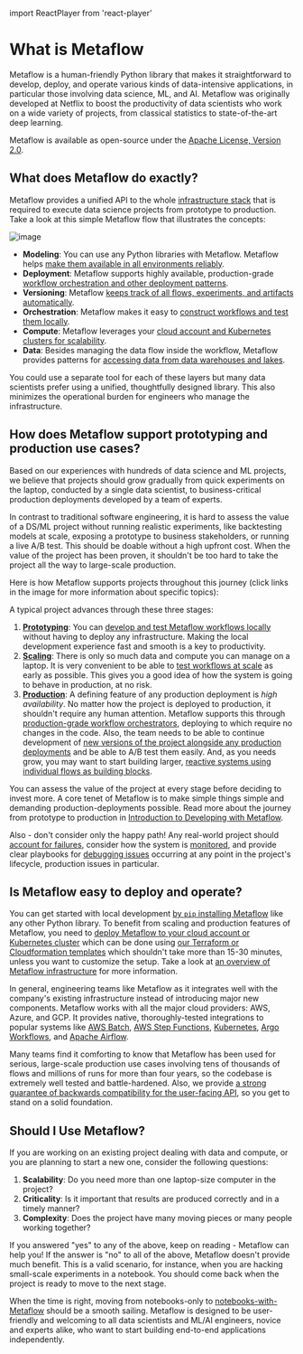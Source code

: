 import ReactPlayer from 'react-player'

# What is Metaflow

Metaflow is a human-friendly Python library that makes it straightforward to develop,
deploy, and operate various kinds of data-intensive applications, in particular those
involving data science, ML, and AI. Metaflow was originally developed at Netflix to boost the
productivity of data scientists who work on a wide variety of projects, from classical
statistics to state-of-the-art deep learning.

Metaflow is available as open-source under the [Apache License, Version
2.0](https://github.com/Netflix/metaflow/blob/master/LICENSE).


## What does Metaflow do exactly?

Metaflow provides a unified API to the whole [infrastructure
stack](/introduction/why-metaflow) that is required to execute data science projects
from prototype to production. Take a look at this simple Metaflow flow that illustrates
the concepts:

![image](/assets/what-is-metaflow.svg)

 - **Modeling**: You can use any Python libraries with Metaflow. Metaflow helps [make
   them available in all environments reliably](/scaling/dependencies).
 - **Deployment**: Metaflow supports highly available, production-grade [workflow
   orchestration and other deployment
   patterns](/production/scheduling-metaflow-flows/introduction/).
 - **Versioning**: Metaflow [keeps track of all flows, experiments, and artifacts
   automatically](/metaflow/basics#artifacts).
 - **Orchestration**: Metaflow makes it easy to [construct workflows and test them
   locally](/metaflow/basics).
 - **Compute**: Metaflow leverages your [cloud account and Kubernetes clusters for
   scalability](/scaling/introduction).
 - **Data**: Besides managing the data flow inside the workflow, Metaflow provides
   patterns for [accessing data from data warehouses and lakes](/scaling/data).

You could use a separate tool for each of these layers but many data scientists prefer
using a unified, thoughtfully designed library. This also minimizes the operational
burden for engineers who manage the infrastructure.

## How does Metaflow support prototyping and production use cases?

Based on our experiences with hundreds of data science and ML projects, we believe that
projects should grow gradually from quick experiments on the laptop, conducted by a
single data scientist, to business-critical production deployments developed by a team
of experts.

In contrast to traditional software engineering, it is hard to assess the value of a
DS/ML project without running realistic experiments, like backtesting models at scale,
exposing a prototype to business stakeholders, or running a live A/B test. This should
be doable without a high upfront cost. When the value of the project has been proven, it
shouldn't be too hard to take the project all the way to large-scale production.

Here is how Metaflow supports projects throughout this journey (click links in the image
for more information about specific topics):

<object type="image/svg+xml" data="/assets/metaflow-lifecycle.svg"></object>

A typical project advances through these three stages:

 1. [**Prototyping**](/metaflow/introduction): You can [develop and test Metaflow
 workflows locally](/getting-started/install) without having to deploy any
 infrastructure. Making the local development experience fast and smooth is a key to
 productivity.
 2. [**Scaling**](/scaling/introduction): There is only so much data and compute you can
 manage on a laptop. It is very convenient to be able to [test workflows at
 scale](/scaling/introduction) as early as possible. This gives you a good idea of how
 the system is going to behave in production, at no risk.
 3. [**Production**](/production/introduction): A defining feature of any production
 deployment is *high availability*. No matter how the project is deployed to production,
 it shouldn't require any human attention. Metaflow supports this through
 [production-grade workflow
 orchestrators](/production/scheduling-metaflow-flows/introduction), deploying to which
 require no changes in the code. Also, the team needs to be able to continue development
 of [new versions of the project alongside any production
 deployments](/production/coordinating-larger-metaflow-projects) and be able to A/B test
 them easily. And, as you needs grow, you may want to start building larger, [reactive
 systems using individual flows as building blocks](/production/event-triggering).

You can assess the value of the project at every stage before deciding to invest more. A
core tenet of Metaflow is to make simple things simple and demanding
production-deployments possible. Read more about the journey from prototype to
production in [Introduction to Developing with Metaflow](/metaflow/introduction).

Also - don't consider only the happy path! Any real-world project should [account for
failures](/scaling/failures), consider how the system is
[monitored](https://github.com/Netflix/metaflow-ui), and provide clear playbooks for
[debugging issues](/metaflow/debugging) occurring at any point in the project's
lifecycle, production issues in particular.

## Is Metaflow easy to deploy and operate?

You can get started with local development [by `pip` installing
Metaflow](/getting-started/install) like any other Python library. To benefit from
scaling and production features of Metaflow, you need to [deploy Metaflow to your cloud
account or Kubernetes cluster](/getting-started/infrastructure) which can be done using
[our Terraform or Cloudformation
templates](https://outerbounds.com/docs/engineering-welcome/) which shouldn't take more
than 15-30 minutes, unless you want to customize the setup. Take a look at [an overview
of Metaflow infrastructure](/getting-started/infrastructure) for more information.

In general, engineering teams like Metaflow as it integrates well with the company's
existing infrastructure instead of introducing major new components. Metaflow works with
all the major cloud providers: AWS, Azure, and GCP. It provides native,
thoroughly-tested integrations to popular systems like [AWS
Batch](https://aws.amazon.com/batch/), [AWS Step
Functions](https://aws.amazon.com/step-functions/),
[Kubernetes](https://kubernetes.io/), [Argo
Workflows](https://argoproj.github.io/argo-workflows/), and [Apache
Airflow](https://airflow.apache.org/).

Many teams find it comforting to know that Metaflow has been used for serious,
large-scale production use cases involving tens of thousands of flows and millions of
runs for more than four years, so the codebase is extremely well tested and
battle-hardened. Also, we provide [a strong guarantee of backwards compatibility for the
user-facing API](/api), so you get to stand on a solid foundation.


## Should I Use Metaflow?

If you are working on an existing project dealing with data and compute, or you are
planning to start a new one, consider the following questions:

1. **Scalability**: Do you need more than one laptop-size computer in the project?
2. **Criticality**: Is it important that results are produced correctly and in a timely
   manner?
3. **Complexity**: Does the project have many moving pieces or many people working
   together?

If you answered "yes" to any of the above, keep on reading - Metaflow can help you! If
the answer is "no" to all of the above, Metaflow doesn't provide much benefit. This is a
valid scenario, for instance, when you are hacking small-scale experiments in a
notebook. You should come back when the project is ready to move to the next stage.

When the time is right, moving from notebooks-only to
[notebooks-with-Metaflow](/metaflow/managing-flows/introduction) should be a smooth sailing.
Metaflow is designed to be user-friendly and welcoming to all data scientists and ML/AI
engineers, novice and experts alike, who want to start building end-to-end applications
independently.


